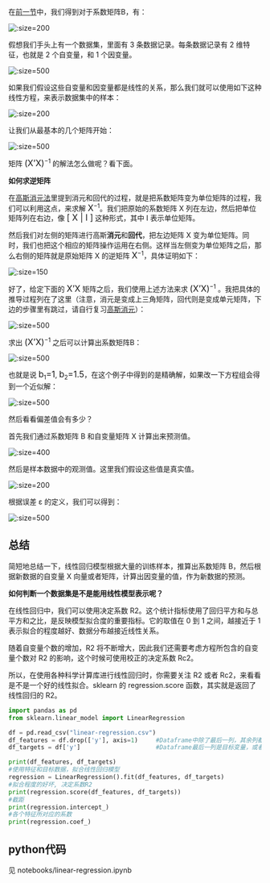 在[前一节][1]中，我们得到对于系数矩阵B，有：

![](apply-least-squares/formula-1.jpg ':size=200')



假想我们手头上有一个数据集，里面有 3 条数据记录。每条数据记录有 2 维特征，也就是 2 个自变量，和 1 个因变量。

![](apply-least-squares/data.webp ':size=500')

如果我们假设这些自变量和因变量都是线性的关系，那么我们就可以使用如下这种线性方程，来表示数据集中的样本：

![](apply-least-squares/formula-2.jpg ':size=200')



让我们从最基本的几个矩阵开始：

![](apply-least-squares/formula-3.webp ':size=500')



矩阵 <big>(X’X)</big><sup>−1</sup> 的解法怎么做呢？看下面。

**如何求逆矩阵**

在[高斯消元法][2]里提到消元和回代的过程，就是把系数矩阵变为单位矩阵的过程，我们可以利用这点，来求解 <big>X</big><sup>−1</sup>。我们把原始的系数矩阵 X 列在左边，然后把单位矩阵列在右边，像 <big>[ X | I ]</big> 这种形式，其中 I 表示单位矩阵。

然后我们对左侧的矩阵进行高斯**消元**和**回代**，把左边矩阵 X 变为单位矩阵。同时，我们也把这个相应的矩阵操作运用在右侧。这样当左侧变为单位矩阵之后，那么右侧的矩阵就是原始矩阵 X 的逆矩阵 <big>X</big><sup>−1</sup>，具体证明如下：

![](apply-least-squares/formula-4.jpg ':size=150')



好了，给定下面的 <big>X’X</big> 矩阵之后，我们使用上述方法来求 <big>(X’X)</big><sup>−1</sup> 。我把具体的推导过程列在了这里（注意，消元是变成上三角矩阵，回代则是变成单元矩阵，下边的步骤里有跳过，请自行复习[高斯消元][2]）：

![](apply-least-squares/formula-5.jpg ':size=500')

求出  <big>(X’X)</big><sup>−1</sup> 之后可以计算出系数矩阵B：

![](apply-least-squares/formula-6.jpg ':size=500')



也就是说 <big>b</big><sub>1</sub><big>=1</big>, <big>b</big><sub>2</sub><big>=1.5</big>，在这个例子中得到的是精确解，如果改一下方程组会得到一个近似解：

![](apply-least-squares/formula-7.jpg ':size=500')

然后看看偏差值会有多少？

首先我们通过系数矩阵 B 和自变量矩阵 X 计算出来预测值。

![](apply-least-squares/formula-8.jpg ':size=400')



然后是样本数据中的观测值。这里我们假设这些值是真实值。

![](apply-least-squares/formula-9.jpg ':size=200')

根据误差 ε 的定义，我们可以得到：

![](apply-least-squares/formula-10.webp ':size=500')

## 总结

简短地总结一下，线性回归模型根据大量的训练样本，推算出系数矩阵 B，然后根据新数据的自变量 X 向量或者矩阵，计算出因变量的值，作为新数据的预测。

**如何判断一个数据集是不是能用线性模型表示呢？**

在线性回归中，我们可以使用决定系数 R2。这个统计指标使用了回归平方和与总平方和之比，是反映模型拟合度的重要指标。它的取值在 0 到 1 之间，越接近于 1 表示拟合的程度越好、数据分布越接近线性关系。

随着自变量个数的增加，R2 将不断增大，因此我们还需要考虑方程所包含的自变量个数对 R2 的影响，这个时候可使用校正的决定系数 Rc2。

所以，在使用各种科学计算库进行线性回归时，你需要关注 R2 或者 Rc2，来看看是不是一个好的线性拟合。sklearn 的 regression.score 函数，其实就是返回了线性回归的 R2。

```python
import pandas as pd
from sklearn.linear_model import LinearRegression

df = pd.read_csv("linear-regression.csv")
df_features = df.drop(['y'], axis=1)     #Dataframe中除了最后一列，其余列都是特征，或者说自变量
df_targets = df['y']                     #Dataframe最后一列是目标变量，或者说因变量

print(df_features, df_targets)
#使用特征和目标数据，拟合线性回归模型
regression = LinearRegression().fit(df_features, df_targets)
#拟合程度的好坏, 决定系数R2
print(regression.score(df_features, df_targets))
#截距
print(regression.intercept_)
#各个特征所对应的系数
print(regression.coef_)
```

## python代码

见 notebooks/linear-regression.ipynb

[1]: linear_algebra/least-squares

[2]: linear_algebra/gaussian-elimination
